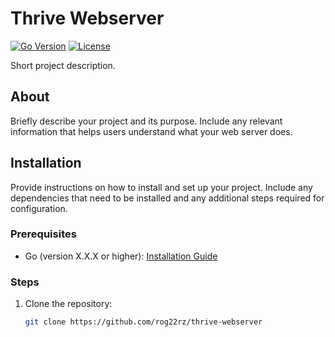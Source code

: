 # Thrive Webserver

[![Go Version](https://img.shields.io/badge/go-v1.16-blue)](https://golang.org/)
[![License](https://img.shields.io/badge/license-MIT-brightgreen)](LICENSE)

Short project description.

## About

Briefly describe your project and its purpose. Include any relevant information that helps users understand what your web server does.

## Installation

Provide instructions on how to install and set up your project. Include any dependencies that need to be installed and any additional steps required for configuration.

### Prerequisites

- Go (version X.X.X or higher): [Installation Guide](https://golang.org/doc/install)

### Steps

1. Clone the repository:

   ```bash
   git clone https://github.com/rog22rz/thrive-webserver
